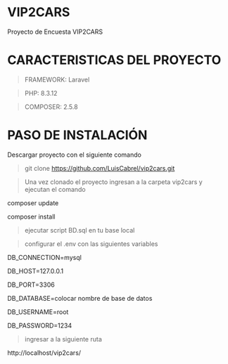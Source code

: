 # VIP2CARS
Proyecto de Encuesta VIP2CARS

# CARACTERISTICAS DEL PROYECTO

> FRAMEWORK: Laravel

> PHP: 8.3.12

> COMPOSER: 2.5.8


# PASO DE INSTALACIÓN
Descargar proyecto con el siguiente comando

> git clone https://github.com/LuisCabrel/vip2cars.git

> Una vez clonado el proyecto ingresan a la carpeta vip2cars y ejecutan el comando

composer update

composer install

> ejecutar script BD.sql en tu base local

> configurar el .env con las siguientes variables

DB_CONNECTION=mysql

DB_HOST=127.0.0.1

DB_PORT=3306

DB_DATABASE=colocar nombre de base de datos

DB_USERNAME=root

DB_PASSWORD=1234

> ingresar a la siguiente ruta

http://localhost/vip2cars/

